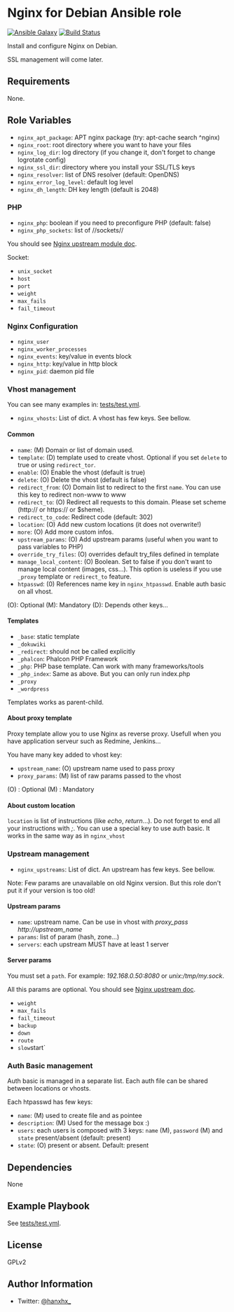 Nginx for Debian Ansible role
=============================

[![Ansible Galaxy](http://img.shields.io/badge/ansible--galaxy-HanXHX.nginx-blue.svg)](https://galaxy.ansible.com/list#/roles/4399) [![Build Status](https://travis-ci.org/HanXHX/ansible-nginx.svg?branch=master)](https://travis-ci.org/HanXHX/ansible-nginx) 

Install and configure Nginx on Debian.

SSL management will come later.

Requirements
------------

None.

Role Variables
--------------

  - `nginx_apt_package`: APT nginx package (try: apt-cache search ^nginx)
  - `nginx_root`: root directory where you want to have your files
  - `nginx_log_dir`: log directory (if you change it, don't forget to change logrotate config)
  - `nginx_ssl_dir`: directory where you install your SSL/TLS keys
  - `nginx_resolver`: list of DNS resolver (default: OpenDNS)
  - `nginx_error_log_level`: default log level
  - `nginx_dh_length`: DH key length (default is 2048)

### PHP

  - `nginx_php`: boolean if you need to preconfigure PHP (default: false)
  - `nginx_php_sockets`: list of //sockets//

You should see [Nginx upstream module doc](http://nginx.org/en/docs/http/ngx_http_upstream_module.html).

Socket:
  - `unix_socket`
  - `host`
  - `port`
  - `weight`
  - `max_fails`
  - `fail_timeout`

### Nginx Configuration

  - `nginx_user`
  - `nginx_worker_processes`
  - `nginx_events`: key/value in events block
  - `nginx_http`: key/value in http block
  - `nginx_pid`: daemon pid file 

### Vhost management

You can see many examples in: [tests/test.yml](tests/test.yml).

  - `nginx_vhosts`: List of dict. A vhost has few keys. See bellow.

#### Common

  - `name`: (M) Domain or list of domain used.
  - `template`: (D) template used to create vhost. Optional if you set `delete` to true or using `redirect_tor`.
  - `enable`: (O) Enable the vhost (default is true)
  - `delete`: (O) Delete the vhost (default is false)
  - `redirect_from`: (O) Domain list to redirect to the first `name`. You can use this key to redirect non-www to www
  - `redirect_to`: (O) Redirect all requests to this domain. Please set scheme (http:// or https:// or $sheme).
  - `redirect_to_code`: Redirect code (default: 302)
  - `location`: (O) Add new custom locations (it does not overwrite!)
  - `more`: (O) Add more custom infos.
  - `upstream_params`: (O) Add upstream params (useful when you want to pass variables to PHP)
  - `override_try_files`: (O) overrides default try\_files defined in template
  - `manage_local_content`: (O) Boolean. Set to false if you don't want to manage local content (images, css...). This option is useless if you use `_proxy` template or `redirect_to` feature.
  - `htpasswd`: (0) References name key in `nginx_htpasswd`. Enable auth basic on all vhost.

(O): Optional
(M): Mandatory
(D): Depends other keys...

#### Templates

  - `_base`: static template
  - `_dokuwiki`
  - `_redirect`: should not be called explicitly
  - `_phalcon`: Phalcon PHP Framework
  - `_php`: PHP base template. Can work with many frameworks/tools
  - `_php_index`: Same as above. But you can only run index.php
  - `_proxy`
  - `_wordpress`

Templates works as parent-child.

#### About proxy template

Proxy template allow you to use Nginx as reverse proxy. Usefull when you have application serveur such as Redmine, Jenkins...

You have many key added to vhost key:

  - `upstream_name`: (O) upstream name used to pass proxy
  - `proxy_params`: (M) list of raw params passed to the vhost

(O) : Optional
(M) : Mandatory

#### About custom location

`location` is list of instructions (like *echo*, *return*...). Do not forget to end all your instructions with *;*. You can use a special key to use auth basic. It works in the same way as in `nginx_vhost`

### Upstream management

  - `nginx_upstreams`: List of dict. An upstream has few keys. See bellow.

Note: Few params are unavailable on old Nginx version. But this role don't put it if your version is too old!

#### Upstream params

- `name`: upstream name. Can be use in vhost with *proxy_pass http://upstream_name*
- `params`: list of param (hash, zone...)
- `servers`: each upstream MUST have at least 1 server

#### Server params

You must set a `path`. For example: *192.168.0.50:8080* or *unix:/tmp/my.sock*.

All this params are optional. You should see [Nginx upstream doc](http://nginx.org/en/docs/http/ngx_http_upstream_module.html).

  - `weight`
  - `max_fails`
  - `fail_timeout`
  - `backup`
  - `down`
  - `route`
  - `slow`start`

### Auth Basic management

Auth basic is managed in a separate list. Each auth file can be shared between locations or vhosts.

Each htpasswd has few keys:

  - `name`: (M) used to create file and as pointee
  - `description`: (M) Used for the message box :)
  - `users`: each users is composed with 3 keys: `name` (M), `password` (M) and `state` present/absent (default: present)
  - `state`: (O) present or absent. Default: present


Dependencies
------------

None

Example Playbook
----------------

See [tests/test.yml](tests/test.yml).

License
-------

GPLv2

Author Information
------------------

- Twitter: [@hanxhx_](https://twitter.com/hanxhx_)


